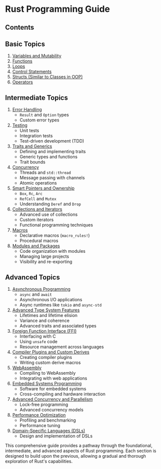 # Rust Programming Guide

## Contents

## Basic Topics
  1. [Variables and Mutability](#variables-and-mutability)
  2. [Functions](#functions)
  3. [Loops](#loops)
  4. [Control Statements](#control-statements)
  5. [Structs (Similar to Classes in OOP)](#structs-similar-to-classes-in-oop)
  6. [Operators](#operators)
     
## Intermediate Topics
  1. [Error Handling](#error-handling)
     - `Result` and `Option` types
     - Custom error types
  2. [Testing](#testing)
     - Unit tests
     - Integration tests
     - Test-driven development (TDD)
  3. [Traits and Generics](#traits-and-generics)
     - Defining and implementing traits
     - Generic types and functions
     - Trait bounds
  4. [Concurrency](#concurrency)
     - Threads and `std::thread`
     - Message passing with channels
     - Atomic operations
  5. [Smart Pointers and Ownership](#smart-pointers-and-ownership)
     - `Box`, `Rc`, `Arc`
     - `RefCell` and `Mutex`
     - Understanding `Deref` and `Drop`
  6. [Collections and Iterators](#collections-and-iterators)
     - Advanced use of collections
     - Custom iterators
     - Functional programming techniques
  7. [Macros](#macros)
     - Declarative macros (`macro_rules!`)
     - Procedural macros
  8. [Modules and Packages](#modules-and-packages)
     - Code organization with modules
     - Managing large projects
     - Visibility and re-exporting
  
## Advanced Topics
  1. [Asynchronous Programming](#asynchronous-programming)
     - `async` and `await`
     - Asynchronous I/O applications
     - Async runtimes like `tokio` and `async-std`
  2. [Advanced Type System Features](#advanced-type-system-features)
     - Lifetimes and lifetime elision
     - Variance and coherence
     - Advanced traits and associated types
  3. [Foreign Function Interface (FFI)](#foreign-function-interface-ffi)
     - Interfacing with C
     - Using `unsafe` code
     - Resource management across languages
  4. [Compiler Plugins and Custom Derives](#compiler-plugins-and-custom-derives)
     - Creating compiler plugins
     - Writing custom derive macros
  5. [WebAssembly](#webassembly)
     - Compiling to WebAssembly
     - Integrating with web applications
  6. [Embedded Systems Programming](#embedded-systems-programming)
     - Software for embedded systems
     - Cross-compiling and hardware interaction
  7. [Advanced Concurrency and Parallelism](#advanced-concurrency-and-parallelism)
     - Lock-free programming
     - Advanced concurrency models
  8. [Performance Optimization](#performance-optimization)
     - Profiling and benchmarking
     - Performance tuning
  9. [Domain-Specific Languages (DSLs)](#domain-specific-languages-dsls)
     - Design and implementation of DSLs

This comprehensive guide provides a pathway through the foundational, intermediate, and advanced aspects of Rust programming. Each section is designed to build upon the previous, allowing a gradual and thorough exploration of Rust's capabilities.
